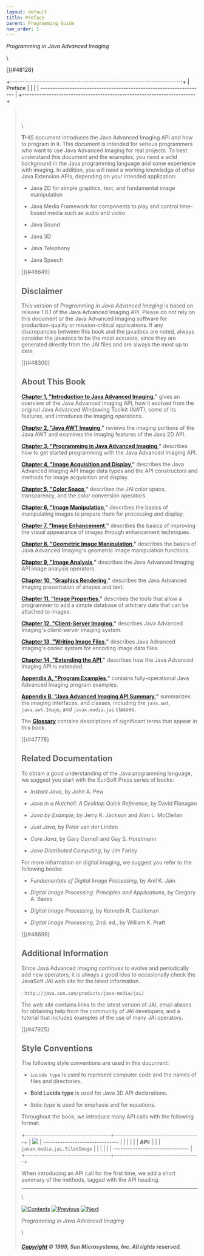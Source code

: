 ```yaml
---
layout: default
title: Preface
parent: Programming Guide
nav_order: 1
---
```



*Programming in Java Advanced Imaging*

\

[]{#48128}

+----------------------------------------------------------------------:+
| Preface                                                               |
|                                                                       |
| -------------------------------------------------------------------   |
+-----------------------------------------------------------------------+

> \
> \
> \
>
> **T**HIS document introduces the Java Advanced Imaging API and how to
> program in it. This document is intended for serious programmers who
> want to use Java Advanced Imaging for real projects. To best
> understand this document and the examples, you need a solid background
> in the Java programming language and some experience with imaging. In
> addition, you will need a working knowledge of other Java Extension
> APIs, depending on your intended application:
>
> -   Java 2D for simple graphics, text, and fundamental image
>     manipulation
>
> <!-- -->
>
> -   Java Media Framework for components to play and control time-based
>     media such as audio and video
>
> <!-- -->
>
> -   Java Sound
>
> <!-- -->
>
> -   Java 3D
>
> <!-- -->
>
> -   Java Telephony
>
> <!-- -->
>
> -   Java Speech
>
> []{#48649}
>
> Disclaimer
> ----------
>
> This version of *Programming in Java Advanced Imaging* is based on
> release 1.0.1 of the Java Advanced Imaging API. Please do not rely on
> this document or the Java Advanced Imaging software for
> production-quality or mission-critical applications. If any
> discrepancies between this book and the javadocs are noted, always
> consider the javadocs to be the most accurate, since they are
> generated directly from the JAI files and are always the most up to
> date.
>
> []{#48300}
>
> About This Book
> ---------------
>
> **[Chapter 1, \"Introduction to Java Advanced
> Imaging](Introduction.doc.html#47285),\"** gives an overview of the
> Java Advanced Imaging API, how it evolved from the original Java
> Advanced Windowing Toolkit (AWT), some of its features, and introduces
> the imaging operations.
>
> **[Chapter 2, \"Java AWT Imaging](J2D-concepts.doc.html#47285),\"**
> reviews the imaging portions of the Java AWT and examines the imaging
> features of the Java 2D API.
>
> **[Chapter 3, \"Programming in Java Advanced
> Imaging](Programming-environ.doc.html#47285),\"** describes how to get
> started programming with the Java Advanced Imaging API.
>
> **[Chapter 4, \"Image Acquisition and
> Display](Acquisition.doc.html#81550),\"** describes the Java Advanced
> Imaging API image data types and the API constructors and methods for
> image acquisition and display.
>
> **[Chapter 5, \"Color Space](Color.doc.html#47285),\"** describes the
> JAI color space, transparency, and the color conversion operators.
>
> **[Chapter 6, \"Image
> Manipulation](Image-manipulation.doc.html#47285),\"** describes the
> basics of manipulating images to prepare them for processing and
> display.
>
> **[Chapter 7, \"Image Enhancement](Image-enhance.doc.html#47285),\"**
> describes the basics of improving the visual appearance of images
> through enhancement techniques.
>
> **[Chapter 8, \"Geometric Image
> Manipulation](Geom-image-manip.doc.html#51140),\"** describes the
> basics of Java Advanced Imaging\'s geometric image manipulation
> functions.
>
> **[Chapter 9, \"Image Analysis](Analysis.doc.html#55366),\"**
> describes the Java Advanced Imaging API image analysis operators.
>
> **[Chapter 10, \"Graphics Rendering](Graphics.doc.html#51143),\"**
> describes the Java Advanced Imaging presentation of shapes and text.
>
> **[Chapter 11, \"Image Properties](Properties.doc.html#47285),\"**
> describes the tools that allow a programmer to add a simple database
> of arbitrary data that can be attached to images.
>
> **[Chapter 12, \"Client-Server
> Imaging](Client-server.doc.html#47285),\"** describes Java Advanced
> Imaging\'s client-server imaging system.
>
> **[Chapter 13, \"Writing Image Files](Encode.doc.html#47285),\"**
> describes Java Advanced Imaging\'s codec system for encoding image
> data files.
>
> **[Chapter 14, \"Extending the API](Extension.doc.html#47285),\"**
> describes how the Java Advanced Imaging API is extended.
>
> **[Appendix A, \"Program Examples](Examples.doc.html#72446),\"**
> contains fully-operational Java Advanced Imaging program examples.
>
> **[Appendix B, \"Java Advanced Imaging API
> Summary](API-summary.doc.html#72446),\"** summarizes the imaging
> interfaces, and classes, including the `java.awt`, `java.awt.Image`,
> and `javax.media.jai` classes.
>
> The **[Glossary](Glossary.doc.html#47771)** contains descriptions of
> significant terms that appear in this book.
>
> []{#47778}
>
> Related Documentation
> ---------------------
>
> To obtain a good understanding of the Java programming language, we
> suggest you start with the SunSoft Press series of books:
>
> -   *Instant Java*, by John A. Pew
>
> <!-- -->
>
> -   *Java in a Nutchell: A Desktop Quick Reference*, by David Flanagan
>
> <!-- -->
>
> -   *Java by Example*, by Jerry R. Jackson and Alan L. McClellan
>
> <!-- -->
>
> -   *Just Java*, by Peter van der Linden
>
> <!-- -->
>
> -   *Core Java*, by Gary Cornell and Gay S. Horstmann
>
> <!-- -->
>
> -   *Java Distributed Computing*, by Jim Farley
>
> For more information on digital imaging, we suggest you refer to the
> following books:
>
> -   *Fundamentals of Digital Image Processing*, by Anil K. Jain
>
> <!-- -->
>
> -   *Digital Image Processing: Principles and Applications*, by
>     Gregory A. Baxes
>
> <!-- -->
>
> -   *Digital Image Processing*, by Kenneth R. Castleman
>
> <!-- -->
>
> -   *Digital Image Processing*, 2nd. ed., by William K. Pratt
>
> []{#48699}
>
> Additional Information
> ----------------------
>
> Since Java Advanced Imaging continues to evolve and periodically add
> new operators, it is always a good idea to occasionally check the
> JavaSoft JAI web site for the latest information.
>
> :   `http://java.sun.com/products/java-media/jai/`
>
> The web site contains links to the latest version of JAI, email
> aliases for obtaining help from the community of JAI developers, and a
> tutorial that includes examples of the use of many JAI operators.
>
> []{#47925}
>
> Style Conventions
> -----------------
>
> The following style conventions are used in this document:
>
> -   `Lucida type` is used to represent computer code and the names of
>     files and directories.
>
> <!-- -->
>
> -   **Bold Lucida type** is used for Java 3D API declarations.
>
> <!-- -->
>
> -   *Italic type* is used for emphasis and for equations.
>
> Throughout the book, we introduce many API calls with the following
> format:
>
> +-----------------------------------+-----------------------------------+
> | ![](shared/cistine.gif)           | -------------------------------   |
> |                                   |                                   |
> |                                   | **API:**                          |
> |                                   | `javax.media.jai.TiledImage`      |
> |                                   |                                   |
> |                                   | -------------------------------   |
> +-----------------------------------+-----------------------------------+
>
> When introducing an API call for the first time, we add a short
> summary of the methods, tagged with the API heading.
>
> ------------------------------------------------------------------------
>
> \
>
> [![Contents](shared/contents.gif)](JAITOC.fm.html)
> [![Previous](shared/previous.gif)](JAITOC.fm.html)
> [![Next](shared/next.gif)](Introduction.doc.html)
>
> *Programming in Java Advanced Imaging*
>
> \
>
> ##### [Copyright](copyright.html) © 1999, Sun Microsystems, Inc. All rights reserved.
